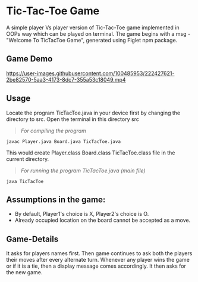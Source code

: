 
# **Tic-Tac-Toe Game**     

A simple player Vs player version of Tic-Tac-Toe game implemented in OOPs way which can be played on terminal.
The game begins with a msg - "Welcome To TicTacToe Game", generated using Figlet npm package.

## Game Demo
https://user-images.githubusercontent.com/100485953/222427621-2be82570-5aa3-4173-8dc7-355a53c18049.mp4

## Usage
Locate the program TicTacToe.java in your device first by changing the directory to src.
Open the terminal in this directory src
>*For compiling the program*

    javac Player.java Board.java TicTacToe.java
This would create Player.class Board.class TicTacToe.class file in the current directory.

>*For running the program TicTacToe.java (main file)*

    java TicTacToe  

## Assumptions in the game:
- By default, Player1's choice is X, Player2's choice is O.
- Already occupied location on the board cannot be accepted as a move.

## Game-Details
It asks for players names first. Then game continues to ask both the players their moves after every alternate turn. Whenever any player wins the game or if it is a tie, then a display message comes accordingly. It then asks for the new game.